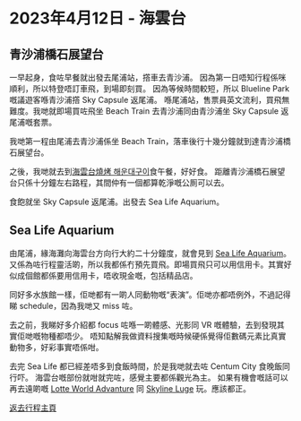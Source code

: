# 2023年4月12日 - 海雲台

## 青沙浦橋石展望台

一早起身，食咗早餐就出發去尾浦站，撘車去青沙浦。
因為第一日唔知行程係咪順利，所以特登唔訂車飛，到場即刻買。
因為等候時間較短，所以 Blueline Park 嘅議遊客喺青沙浦撘 Sky Capsule 返尾浦。
喺尾浦站，售票員英文流利，買飛無難度。我哋就即場買咗飛坐 Beach Train 去青沙浦同由青沙浦坐 Sky Capsule 返尾浦嘅套票。

我哋第一程由尾浦去青沙浦係坐 Beach Train，落車後行十幾分鐘就到達青沙浦橋石展望台。

之後，我哋就去到[海雲台燒烤 해운대구이](https://place.map.kakao.com/17512978)食午餐，好好食。
距離青沙浦橋石展望台只係十分鐘左右路程，其間仲有一個都算乾淨嘅公厠可以去。

食飽就坐 Sky Capsule 返尾浦。出發去 Sea Life Aquarium。

## Sea Life Aquarium

由尾浦，緣海灘向海雲台方向行大約二十分鐘度，就會見到 [Sea Life Aquarium](https://www.visitsealife.com/busan/)。
又係為咗行程靈活啲，所以我都係冇預先買飛。即場買飛只可以用信用卡。其實好似成個館都係要用信用卡，唔收現金嘅，包括精品店。

同好多水族館一樣，佢哋都有一啲人同動物嘅“表演”。佢哋亦都唔例外，不過記得睇 schedule，因為我哋又 miss 咗。

去之前，我睇好多介紹都 focus 咗喺一啲體感、光影同 VR 嘅體驗，去到發現其實佢哋嘅物種都唔少。
唔知點解我做資料搜集嘅時候硬係覺得佢數碼元素比真實動物多，好彩事實唔係咁。

去完 Sea Life 都已經差唔多到食飯時間，於是我哋就去咗 Centum City 食晚飯同行吓。
海雲台嘅部份就咁就完咗，感覺主要都係觀光為主。
如果有機會嘅話可以再去遠啲嘅 [Lotte World Advanture](https://adventure.lotteworld.com/eng/main/index.do) 同 [Skyline Luge](https://www.skylineluge.kr/busan/) 玩。應該都正。

[返去行程主頁](https://github.com/carlosclk/trips/tree/main/2023-04_Busan_n_Fukuoka)
